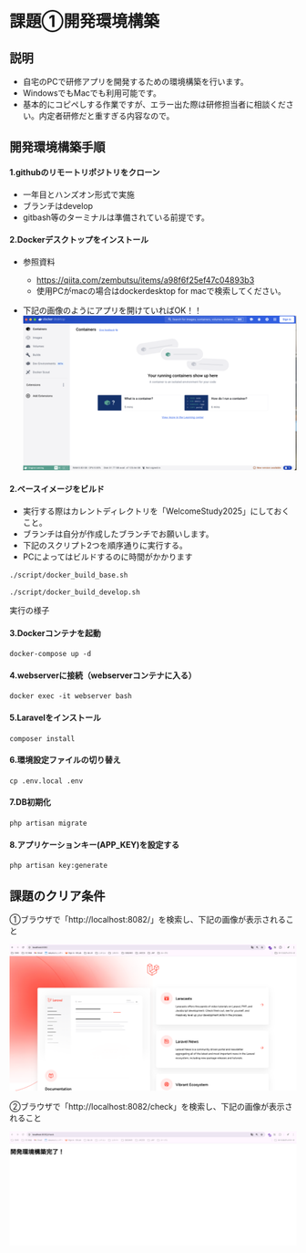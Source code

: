 # 課題①開発環境構築

## 説明

- 自宅のPCで研修アプリを開発するための環境構築を行います。
- WindowsでもMacでも利用可能です。
- 基本的にコピペしする作業ですが、エラー出た際は研修担当者に相談ください。内定者研修だと重すぎる内容なので。
  
## 開発環境構築手順

#### 1.githubのリモートリポジトリをクローン

- 一年目とハンズオン形式で実施
- ブランチはdevelop
- gitbash等のターミナルは準備されている前提です。

#### 2.Dockerデスクトップをインストール

- 参照資料
  - https://qiita.com/zembutsu/items/a98f6f25ef47c04893b3
  - 使用PCがmacの場合はdockerdesktop for macで検索してください。
  
- 下記の画像のようにアプリを開けていればOK！！
 ![](./images/dockerdesktop.png)

#### 2.ベースイメージをビルド

- 実行する際はカレントディレクトリを「WelcomeStudy2025」にしておくこと。
- ブランチは自分が作成したブランチでお願いします。
- 下記のスクリプト2つを順序通りに実行する。
- PCによってはビルドするのに時間がかかります

```
./script/docker_build_base.sh
```

```
./script/docker_build_develop.sh
```

実行の様子

#### 3.Dockerコンテナを起動

```
docker-compose up -d
```

#### 4.webserverに接続（webserverコンテナに入る）

```
docker exec -it webserver bash
```

#### 5.Laravelをインストール

```
composer install
```

#### 6.環境設定ファイルの切り替え

```
cp .env.local .env
```

#### 7.DB初期化

```
php artisan migrate
```

#### 8.アプリケーションキー(APP_KEY)を設定する

```
php artisan key:generate
```

## 課題のクリア条件

①ブラウザで「http://localhost:8082/」を検索し、下記の画像が表示されること

 ![](./images/check1.png)

②ブラウザで「http://localhost:8082/check」を検索し、下記の画像が表示されること

 ![](./images/check2.png)